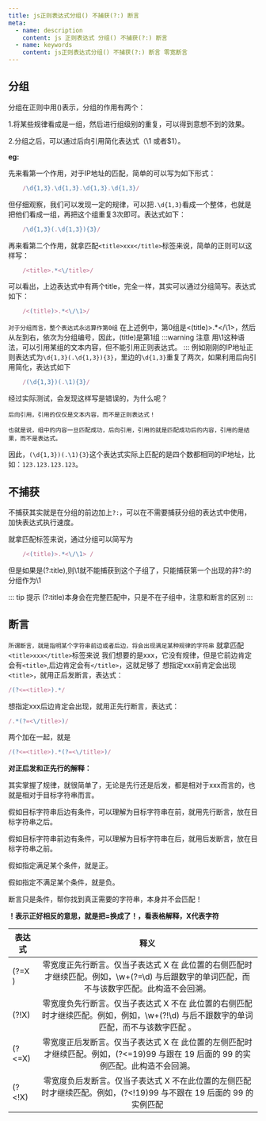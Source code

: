```yaml
---
title: js正则表达式分组() 不捕获(?:) 断言
meta:
  - name: description
    content: js 正则表达式 分组() 不捕获(?:) 断言
  - name: keywords
    content: js正则表达式分组() 不捕获(?:) 断言 零宽断言
---
```

## 分组

分组在正则中用()表示，分组的作用有两个：

1.将某些规律看成是一组，然后进行组级别的重复，可以得到意想不到的效果。

2.分组之后，可以通过后向引用简化表达式（\1 或者$1）。

**eg:**

先来看第一个作用，对于IP地址的匹配，简单的可以写为如下形式：

```javascript
    /\d{1,3}.\d{1,3}.\d{1,3}.\d{1,3}/
``` 
但仔细观察，我们可以发现一定的规律，可以把`.\d{1,3}`看成一个整体，也就是把他们看成一组，再把这个组重复3次即可。表达式如下：

```js
    /\d{1,3}(.\d{1,3}){3}/
```
 
 再来看第二个作用，就拿匹配`<title>xxx</title>`标签来说，简单的正则可以这样写：
```js
    /<title>.*<\/title>/
```

可以看出，上边表达式中有两个title，完全一样，其实可以通过分组简写。表达式如下：
```js
    /<(title)>.*<\/\1>/
```
`对于分组而言，整个表达式永远算作第0组` 在上述例中，第0组是<(title)>.*</\1>，然后从左到右，依次为分组编号，因此，(title)是第1组
:::warning 注意
用\1这种语法，可以引用某组的文本内容，但不能引用正则表达式。
:::
例如刚刚的IP地址正则表达式为`\d{1,3}(.\d{1,3}){3}`，里边的`\d{1,3}`重复了两次，如果利用后向引用简化，表达式如下

```js
    /(\d{1,3})(.\1){3}/
```
经过实际测试，会发现这样写是错误的，为什么呢？

`后向引用，引用的仅仅是文本内容，而不是正则表达式！`

`也就是说，组中的内容一旦匹配成功，后向引用，引用的就是匹配成功后的内容，引用的是结果，而不是表达式。`

因此，`(\d{1,3})(.\1){3}`这个表达式实际上匹配的是四个数都相同的IP地址，比如：`123.123.123.123`。

## 不捕获

不捕获其实就是在分组的前边加上`?:`，可以在不需要捕获分组的表达式中使用，加快表达式执行速度。

就拿匹配<title>xxx</title>标签来说，通过分组可以简写为

```js
    /<(title)>.*<\/\1> /
```
但是如果是(?:title),则\1就不能捕获到这个子组了，只能捕获第一个出现的非?:的分组作为\1

::: tip 提示
(?:title)本身会在完整匹配中，只是不在子组中，注意和断言的区别
:::

## 断言

`所谓断言，就是指明某个字符串前边或者后边，将会出现满足某种规律的字符串`
就拿匹配`<title>xxx</title>`标签来说
我们想要的是xxx，它没有规律，但是它前边肯定会有`<title>`,后边肯定会有`</title>`，这就足够了
想指定xxx前肯定会出现`<title>`，就用正后发断言，表达式：

```js
/(?<=<title>).*/
```
想指定xxx后边肯定会出现</title>，就用正先行断言，表达式：

```js
/.*(?=<\/title>)/
```

两个加在一起，就是
```js
/(?<=<title>).*(?=<\/title>)/
```
**对正后发和正先行的解释：**

其实掌握了规律，就很简单了，无论是先行还是后发，都是相对于xxx而言的，也就是相对于目标字符串而言。

假如目标字符串后边有条件，可以理解为目标字符串在前，就用先行断言，放在目标字符串之后。

假如目标字符串前边有条件，可以理解为目标字符串在后，就用后发断言，放在目标字符串之前。

假如指定满足某个条件，就是正。

假如指定不满足某个条件，就是负。

断言只是条件，帮你找到真正需要的字符串，本身并不会匹配！

**！表示正好相反的意思，就是把=换成了！，看表格解释，X代表字符**

| 表达式        | 释义           |
| ------------- |:-------------:| 
| (?=X )      | 零宽度正先行断言。仅当子表达式 X 在 此位置的右侧匹配时才继续匹配。例如，\w+(?=\d) 与后跟数字的单词匹配，而不与该数字匹配。此构造不会回溯。 | 
| (?!X)      | 零宽度负先行断言。仅当子表达式 X 不在 此位置的右侧匹配时才继续匹配。例如，例如，\w+(?!\d) 与后不跟数字的单词匹配，而不与该数字匹配 。      | 
| (?<=X) | 零宽度正后发断言。仅当子表达式 X 在 此位置的左侧匹配时才继续匹配。例如，(?<=19)99 与跟在 19 后面的 99 的实例匹配。此构造不会回溯。      | 
| (?<!X) | 零宽度负后发断言。仅当子表达式 X 不在此位置的左侧匹配时才继续匹配。例如，(?<!19)99 与不跟在 19 后面的 99 的实例匹配      | 